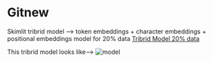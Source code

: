 # Gitnew
Skimlit tribrid model --> token embeddings + character embeddings + positional embeddings model for 20% data [Tribrid Model 20% data](https://drive.google.com/drive/folders/10KZe5gTz5bVZ68YyIQcIwWLTZBYleaD_?usp=drive_link)

This tribrid model looks like--> ![model](https://github.com/garvit088/Gitnew/assets/97309123/830cdff7-b509-4ea1-b2dd-347ce6bbf335)
